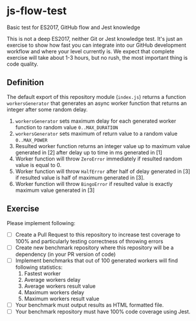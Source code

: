 # js-flow-test

Basic test for ES2017, GitHub flow and Jest knowledge

This is not a deep ES2017, neither Git or Jest knowledge test. It's just an exercise to show how fast you can integrate into our GitHub development workflow and where your level currently is. We expect that complete exercise will take about 1-3 hours, but no rush, the most important thing is code quality.

## Definition

The default export of this repository module (`index.js`) returns a function `workersGenerator` that generates an async worker function that returns an integer after some random delay.

1. `workersGenerator` sets maximum delay for each generated worker function to random value `0..MAX_DURATION`
2. `workersGenerator` sets maximum of return value to a random value `0..MAX_POWER`
3. Resulted worker function returns an integer value up to maximum value generated in [2] after delay up to time in ms generated in [1]
4. Worker function will throw `ZeroError` immediately if resulted random value is equal to 0.
5. Worker function will throw `HalfError` after half of delay generated in [3] if resulted value is half of maximum generated in [3].
6. Worker function will throw `BingoError` if resulted value is exactly maximum value generated in [3]

## Exercise

Please implement following:

* [ ] Create a Pull Request to this repository to increase test coverage to 100% and particularly testing correctness of throwing errors
* [ ] Create new benchmark repository where this repository will be a dependency (in your PR version of code)
* [ ] Implement benchmarks that out of 100 generated workers will find following statistics:
  1. Fastest worker
  2. Average workers delay
  3. Average workers result value
  4. Maximum workers delay
  5. Maximum workers result value
* [ ] Your benchmark must output results as HTML formatted file.
* [ ] Your benchmark repository must have 100% code coverage using Jest.
